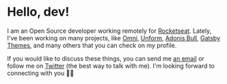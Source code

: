 # Hello, dev!

I am an Open Source developer working remotely for [Rocketseat](https://rocketseat.com.br?utm_source=joaopedro). Lately, I've been working on many projects, like [Omni](https://github.com/getomni), [Unform](https://github.com/unform/unform), [Adonis Bull](https://github.com/Rocketseat/adonis-bull), [Gatsby Themes](https://github.com/Rocketseat/gatsby-themes), and many others that you can check on my profile.

If you would like to discuss these things, you can send me [an email](mailto:hey@joaopedro.dev) or follow me on [Twitter](https://twitter.com/jpedroschmitz) (the best way to talk with me). I'm looking forward to connecting with you 👋🏻
